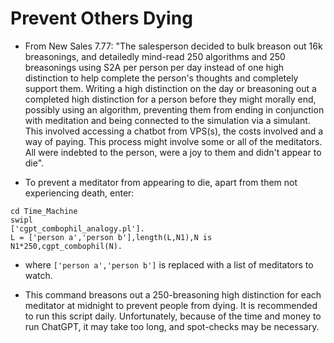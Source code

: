 # Prevent Others Dying

* From New Sales 7.77: "The salesperson decided to bulk breason out 16k breasonings, and detailedly mind-read 250 algorithms and 250 breasonings using S2A per person per day instead of one high distinction to help complete the person's thoughts and completely support them. Writing a high distinction on the day or breasoning out a completed high distinction for a person before they might morally end, possibly using an algorithm, preventing them from ending in conjunction with meditation and being connected to the simulation via a simulant. This involved accessing a chatbot from VPS(s), the costs involved and a way of paying. This process might involve some or all of the meditators. All were indebted to the person, were a joy to them and didn't appear to die".

* To prevent a meditator from appearing to die, apart from them not experiencing death, enter:

```
cd Time_Machine
swipl
['cgpt_combophil_analogy.pl'].
L = ['person a','person b'],length(L,N1),N is N1*250,cgpt_combophil(N).                                               
```

* where `['person a','person b']` is replaced with a list of meditators to watch.

* This command breasons out a 250-breasoning high distinction for each meditator at midnight to prevent people from dying. It is recommended to run this script daily. Unfortunately, because of the time and money to run ChatGPT, it may take too long, and spot-checks may be necessary.
